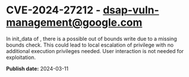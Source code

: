 # CVE-2024-27212 - dsap-vuln-management@google.com

In init_data of , there is a possible out of bounds write due to a missing bounds check. This could lead to local escalation of privilege with no additional execution privileges needed. User interaction is not needed for exploitation.

**Publish date:** 2024-03-11
